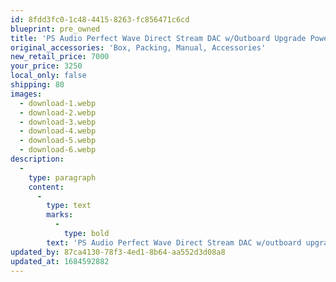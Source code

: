 ```yaml
---
id: 8fdd3fc0-1c48-4415-8263-fc856471c6cd
blueprint: pre_owned
title: 'PS Audio Perfect Wave Direct Stream DAC w/Outboard Upgrade Power Supply'
original_accessories: 'Box, Packing, Manual, Accessories'
new_retail_price: 7000
your_price: 3250
local_only: false
shipping: 80
images:
  - download-1.webp
  - download-2.webp
  - download-3.webp
  - download-4.webp
  - download-5.webp
  - download-6.webp
description:
  -
    type: paragraph
    content:
      -
        type: text
        marks:
          -
            type: bold
        text: 'PS Audio Perfect Wave Direct Stream DAC w/outboard upgrade power supply . Unit is in excellent condition with original box and packing and accessories. Unit sold as new for $7,000.00 w/power supply'
updated_by: 87ca4130-78f3-4ed1-8b64-aa552d3d08a8
updated_at: 1684592882
---
```

